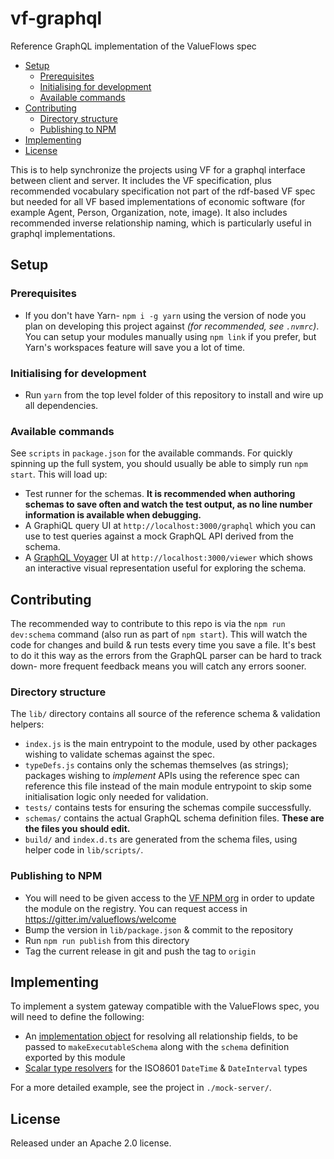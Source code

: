 # vf-graphql

Reference GraphQL implementation of the ValueFlows spec

<!-- MarkdownTOC -->

- [Setup](#setup)
	- [Prerequisites](#prerequisites)
	- [Initialising for development](#initialising-for-development)
	- [Available commands](#available-commands)
- [Contributing](#contributing)
	- [Directory structure](#directory-structure)
	- [Publishing to NPM](#publishing-to-npm)
- [Implementing](#implementing)
- [License](#license)

<!-- /MarkdownTOC -->


This is to help synchronize the projects using VF for a graphql interface between client and server.  It includes the VF specification, plus recommended vocabulary specification not part of the rdf-based VF spec but needed for all VF based implementations of economic software (for example Agent, Person, Organization, note, image).  It also includes recommended inverse relationship naming, which is particularly useful in graphql implementations.


## Setup

### Prerequisites

- If you don't have Yarn- `npm i -g yarn` using the version of node you plan on developing this project against *(for recommended, see `.nvmrc`)*. You can setup your modules manually using `npm link` if you prefer, but Yarn's workspaces feature will save you a lot of time.

### Initialising for development

- Run `yarn` from the top level folder of this repository to install and wire up all dependencies.

### Available commands

See `scripts` in `package.json` for the available commands. For quickly spinning up the full system, you should usually be able to simply run `npm start`. This will load up:

- Test runner for the schemas. **It is recommended when authoring schemas to save often and watch the test output, as no line number information is available when debugging.**
- A GraphiQL query UI at `http://localhost:3000/graphql` which you can use to test queries against a mock GraphQL API derived from the schema.
- A [GraphQL Voyager](https://apis.guru/graphql-voyager/) UI at `http://localhost:3000/viewer` which shows an interactive visual representation useful for exploring the schema.


## Contributing

The recommended way to contribute to this repo is via the `npm run dev:schema` command (also run as part of `npm start`). This will watch the code for changes and build & run tests every time you save a file. It's best to do it this way as the errors from the GraphQL parser can be hard to track down- more frequent feedback means you will catch any errors sooner.

### Directory structure

The `lib/` directory contains all source of the reference schema & validation helpers:

- `index.js` is the main entrypoint to the module, used by other packages wishing to validate schemas against the spec.
- `typeDefs.js` contains only the schemas themselves (as strings); packages wishing to *implement* APIs using the reference spec can reference this file instead of the main module entrypoint to skip some initialisation logic only needed for validation.
- `tests/` contains tests for ensuring the schemas compile successfully.
- `schemas/` contains the actual GraphQL schema definition files. **These are the files you should edit.**
- `build/` and `index.d.ts` are generated from the schema files, using helper code in `lib/scripts/`.

### Publishing to NPM

- You will need to be given access to the [VF NPM org](https://www.npmjs.com/org/valueflows) in order to update the module on the registry. You can request access in https://gitter.im/valueflows/welcome
- Bump the version in `lib/package.json` & commit to the repository
- Run `npm run publish` from this directory
- Tag the current release in git and push the tag to `origin`



## Implementing

To implement a system gateway compatible with the ValueFlows spec, you will need to define the following:

- An [implementation object](https://www.apollographql.com/docs/graphql-tools/generate-schema.html) for resolving all relationship fields, to be passed to `makeExecutableSchema` along with the `schema` definition exported by this module
- [Scalar type resolvers](https://www.apollographql.com/docs/graphql-tools/scalars.html) for the ISO8601 `DateTime` & `DateInterval` types

For a more detailed example, see the project in `./mock-server/`.




## License

Released under an Apache 2.0 license.
